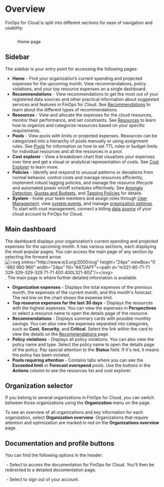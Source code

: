 # Overview

FinOps for Cloud is split into different sections for ease of navigation and usability:

<figure><img src="../../.gitbook/assets/ffc_homepage.png" alt=""><figcaption><p>Home page</p></figcaption></figure>

## Sidebar

The sidebar is your entry point for accessing the following pages:

* **Home** - Find your organization’s current spending and projected expenses for the upcoming month. View recommendations, policy violations, and your top resource expenses on a single dashboard.&#x20;
* **Recommendations** - View recommendations to get the most out of your registered data sources and other practical information about suggested services and features in FinOps for Cloud. See [Recommendations](../cloud-tools/recommendations/) to learn about the different types of recommendations.
* **Resources** - View and allocate the expenses for the cloud resources, monitor their performance, and set constraints. See [Resources](insights/resources/) to learn how to organize and categorize resources based on your specific requirements.
* **Pools** - View pools with limits or projected expenses. Resources can be categorized into a hierarchy of pools manually or using assignment rules. See [Pools](insights/pools/) for information on how to set TTL rules or budget limits for individual resources and all the resources in a pool.
* **Cost explorer** - View a breakdown chart that visualizes your expenses over time and get a visual or analytical representation of costs. See [Cost Explorer](insights/cost-explorer.md) to learn more.
* **Policies** - Identify and respond to unusual patterns or deviations from normal behavior, control costs and manage resources efficiently, implement robust tagging policies, and manage the resource lifecycle and automated power on/off schedules effectively. See [Anomaly Detection](policies/anomaly-detection/), [Quotas and Budgets](policies/quotas-and-budgets/), and [Tagging Policies](policies/tagging/) for details.
* **System** - Invite your team members and assign roles through [User Managemen](system/user-management.md)t, view [system events](system/events.md), and manage [organization settings](system/settings.md). To start with cost management, connect a billing [data source](system/data-sources/) of your cloud account to FinOps for Cloud.&#x20;

## Main dashboard

The dashboard displays your organization’s current spending and projected expenses for the upcoming month. It has various sections, each displaying the most popular pages. You can access the main page of any section by selecting the forward arrow<img src="../../.gitbook/assets/icon_arrow.png" alt="<svg xmlns=&#x22;http://www.w3.org/2000/svg&#x22; height=&#x22;24px&#x22; viewBox=&#x22;0 -960 960 960&#x22; width=&#x22;24px&#x22; fill=&#x22;#472AFF&#x22;><path d=&#x22;m321-80-71-71 329-329-329-329 71-71 400 400L321-80Z&#x22;/></svg>" data-size="line">. The main page is where further detailed information is available.

* **Organization expenses** - Displays the total expenses of the previous month, the expenses of the current month, and this month's forecast. The red line on the chart shows the expense limit.
* **Top resource expenses for the last 30 days** - Displays the resources with the highest expenses. You can view the expenses in **Perspectives** or select a resource name to open the details page of the resource.
* **Recommendations** - Displays summary cards with possible monthly savings. You can also view the expenses separated into categories, such as **Cost**, **Security**, and **Critical**. Select the link within the card to view the details on the [Recommendations ](insights/recommendations/)page.
* **Policy violations** - Displays all policy violations. You can also view the policy name and type. Select the policy name to open the details page of the policy. Pay special attention to the **Status** field. If it's red, it means the policy has been violated.&#x20;
* **Pools requiring attention** - Contains tabs where you can see the **Exceeded limit** or **Forecast overspend** pools. Use the buttons in the **Actions** column to see the resources list and cost explorer.

## Organization selector <a href="#organization-selector" id="organization-selector"></a>

If you belong to several organizations in FinOps for Cloud, you can switch between those organizations using the **Organization** menu on the page.

To see an overview of all organizations and key information for each organization, select **Organization overview**. Organizations that require attention and optimization are marked in red on the **Organizations overview** page.

## Documentation and profile buttons

You can find the following options in the header:

<img src="../../.gitbook/assets/icon_menu_book.png" alt="" data-size="line"> - Select to access the documentation for FinOps for Cloud. You'll then be redirected to a detailed documentation page.&#x20;

<img src="../../.gitbook/assets/icon_account.png" alt="" data-size="line"> - Select to sign out of your account.&#x20;
